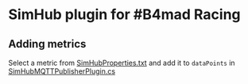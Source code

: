 # SimHub plugin for #B4mad Racing


## Adding metrics

Select a metric from [SimHubProperties.txt](SimHubProperties.txt) and add it to `dataPoints` in [SimHubMQTTPublisherPlugin.cs](SimHubMQTTPublisherPlugin.cs)